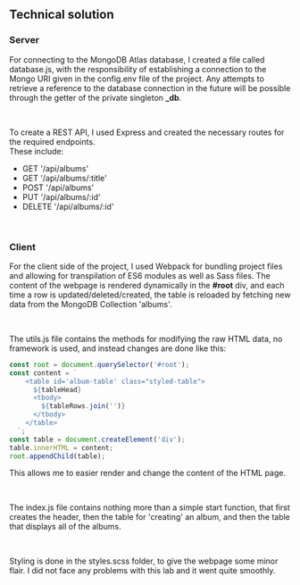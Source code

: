 ## Technical solution

### Server

For connecting to the MongoDB Atlas database, I created a file called database.js, with the responsibility of establishing a connection to the Mongo URI given in the config.env file of the project. Any attempts to retrieve a reference to the database connection in the future will be possible through the getter of the private singleton **\_db**.

<br>

To create a REST API, I used Express and created the necessary routes for the required endpoints.<br>
These include:

- GET '/api/albums'
- GET '/api/albums/:title'
- POST '/api/albums'
- PUT '/api/albums/:id'
- DELETE '/api/albums/:id'

<br>

### Client

For the client side of the project, I used Webpack for bundling project files and allowing for transpilation of ES6 modules as well as Sass files. The content of the webpage is rendered dynamically in the **#root** div, and each time a row is updated/deleted/created, the table is reloaded by fetching new data from the MongoDB Collection 'albums'.

<br>

The utils.js file contains the methods for modifying the raw HTML data, no framework is used, and instead changes are done like this:

```js
const root = document.querySelector('#root');
const content = `
    <table id='album-table' class="styled-table">
      ${tableHead}
      <tbody>
        ${tableRows.join('')}
      </tbody>
    </table>
  `;
const table = document.createElement('div');
table.innerHTML = content;
root.appendChild(table);
```

This allows me to easier render and change the content of the HTML page.

<br>

The index.js file contains nothing more than a simple start function, that first creates the header, then the table for 'creating' an album, and then the table that displays all of the albums.

<br>

Styling is done in the styles.scss folder, to give the webpage some minor flair. I did not face any problems with this lab and it went quite smoothly.
